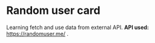 # Random user card

Learning fetch and use data from external API. **API used:** https://randomuser.me/ .
